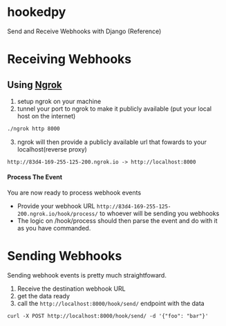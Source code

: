 # hookedpy

Send and Receive Webhooks with Django (Reference)

# Receiving Webhooks

## Using [Ngrok](https://www.ngrok.com)

1. setup ngrok on your machine
2. tunnel your port to ngrok to make it publicly available (put your local host on the internet)

```bash
./ngrok http 8000
```

3. ngrok will then provide a publicly available url that fowards to your localhost(reverse proxy)

`http://83d4-169-255-125-200.ngrok.io -> http://localhost:8000`

#### Process The Event

You are now ready to process webhook events

- Provide your webhook URL `http://83d4-169-255-125-200.ngrok.io/hook/process/` to whoever will be sending you webhooks
- The logic on /hook/process should then parse the event and do with it as you have commanded.

# Sending Webhooks

Sending webhook events is pretty much straightfoward.

1. Receive the destination webhook URL
2. get the data ready
3. call the `http://localhost:8000/hook/send/` endpoint with the data

```curl
curl -X POST http://localhost:8000/hook/send/ -d '{"foo": "bar"}'
```
